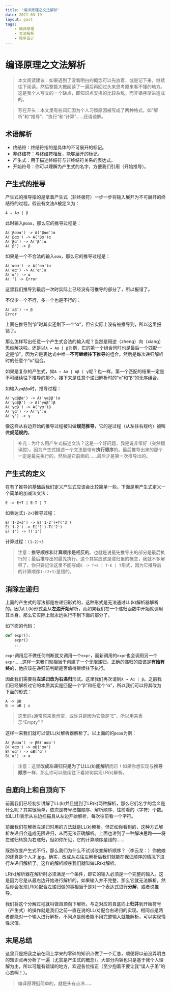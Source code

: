 ```yaml
---
title: '编译原理之文法解析'
date: 2021-03-19
layout: post
tags:
    - 编译原理
    - 文法解析
    - 程序设计
---
```


# 编译原理之文法解析

> 本文阅读建议：如果遇到了没看明白的概念可以先放着，或是记下来，继续往下阅读。然后整篇大概阅读了一遍后再回过头来思考原来看不懂的地方。这是我个人写文的一个缺点，即知识点安排的比较杂乱，而非循序渐进造成的。

> 写在开头：本文里有些词汇因为个人习惯原因被写成了两种格式，如“解析”和“推导”、“执行”和“计算”……还请谅解。

## 术语解析

- 终结符：终结符指的是具体的不可展开的标记。
- 非终结符：与终结符相反，能够展开的标记。
- 产生式：用于描述终结符与非终结符关系的表达式。
- 开始符号：你可以理解为产生式的名字，方便我们引用（开始推导）。

## 产生式的推导

产生式的推导指的是拿着产生式（非终极符）一步一步将输入展开为不可展开的终结符的过程。假设有文法A被定义为：
```
A → Aα | β
```
此时输入`βααα`，那么它的推导过程是：
```
A('βααα') -> A('βαα')α
A('βαα') -> A('βα')α
A('βα') -> A('β')α
A('β') -> β
```
如果是一个不合法的输入`ααα`，那么它的推导过程是：
```
A('ααα') -> A('αα')α
A('αα') -> A('α')α
A('α') -> α
A('') -> Error
```
这里我们推导到最后一次时实际上已经没有可推导的部分了，所以报错了。

不仅少一个不行，多一个也是不行的：
```
A('aβ') -> β
Error
```
上面在推导到“β”时其实还剩下一个“α”，但它实际上没有被推导到，所以这里报错了。

那么怎样写出任意一个产生式合法的输入呢？当然是用逆（zheng）向（xiang）思维解决啦。还是以`A → Aα | β`为例，它的第一个组合同时也是最后一个匹配一定是“β”，因为它是表达式中唯一**不可继续往下推导**的组合。然后是每次递归解析时的任意个“α”组合。

如果是复杂的产生式，如`A → Aα | Aβ | γ`呢？也一样，第一个匹配的结果一定是不可继续往下推导的那个。接下来是任意个递归解析时的“α”和“β”的无序组合。

如输入`γαββα`时，推导过程：
```
A('γαββα') -> A('γαββ')α
A('γαββ') -> A('γαβ')β
A('γαβ') -> A('γα')β
A('γα') -> A('γ')α
A('γ') -> γ
```

像这样从右边开始的推导过程被叫做**规范推导**，它的逆过程（从左往右规约）被叫做**规范规约**。

> 补充：为什么用产生式描述文法？这是一个好问题，我是说非常好（突然翻译腔）。因为产生式描述一个文法是带有**执行顺序**的。最后推导出来的那个一定是最先执行的，然后是它前面的……最后才是第一次推导出的。

## 产生式的定义

在有了推导的基础后我们定义产生式应该会比较简单一些。下面是用产生式定义一个简单的加减法文法：
```
E -> E+T | E-T | T
```
如表达式`1-2+3`推导过程：
```
E('1-2+3') -> E('1-2')+T('3')
E('1-2') -> E('1')-T('2')
E('1') -> T('1')
```
计算过程：`(1-2)+3`
> 注意：**推导顺序和计算顺序是相反的**。也就是说最先推导出的部分是最后执行的；最后推导出的最先执行。这个其实应该是递归里的概念，我就不多解释了。你只要记住这里不能写成`E -> T+E | T-E | T`形式，因为它推导后的计算顺序`1-(2+3)`是错的。

## 消除左递归

上面的产生式的写法都是左递归形式的，这种形式是无法通过LL(k)解析器解析的。因为LL(k)形式会从**左边开始**解析，而如果我们在一个递归函数中开始就调用其本身，那么它实际上就永远执行不到下面的部分了。

如下面的代码：
```py
def expr():
    expr()
    ...
```
`expr`调用后不做任何判断就又调用一个`expr`，而新调用的`expr`也会调用另一个`expr`……这样一来我们就相当于创建了一个无限递归。正确的递归的应该是**有始有终**的，他应该在递归前判断是否值得继续往下执行。

因此我们需要将**左递归改为右递归**形式。这里我们再次请到`A → Aα | β`。之前我们已经解析过它的本质其实是匹配一个“β”和任意个“α”，所以我们可以将其改为下面的形式：
```
A -> βB
B -> αB | ε
```
> 这里的`ε`通常原来表示空，或许只是因为它像是“E”，所以用来表示“Empty”？

这样一来我们就可以使LL(k)解析器解析了。以上面的的`βααα`为例：
```
A('βααα') -> βB('ααα')
B('ααα') -> αB('αα')
B('αα') -> αB('α')
B('α') -> α
```
> 注意：这里**改成左递归只是为了让LL(k)能解析**而已！如果你想实现与**推导顺序**一样，那么你可以继续往下看如何实现LR(k)解析。

## 自底向上和自顶向下

前面我们已经初步讲解了LL(k)并且提到了LR(k)两种解析，那么它们名字的含义是什么呢？其实很简单，依次是符号扫描顺序、解析顺序、往前看的（字符）个数。如LL(1)表示从左边扫描且从左边开始解析，每次往前看一个字符。

前面我们在解析左递归时用的方法就是LL(k)解析。但正如你看到的，这种方式解析左递归会造成无限递归，从而无法正确解析。上面也讲到了一种解决思路——将左递归转换为右递归，但如你所见，它的计算顺序是错的……

既然改变产生式不行，那么我们为什么不试试改变解析顺序？（李云龙：）你他娘的还真是个人才.jpg。确实，改成从右往左解析后我们就能在保证顺序的情况下进行左递归解析了。这样的解析顺序我们就叫做LR(k)解析。

LR(k)解析器在解析时必须满足一个条件，即它的输入必须是一个完整的输入。这是因为它是从最右边开始进行解析的，如果输入并不完整，那么它就无法解析。然后你会发现LR(k)配合左递归做的事相当于是对一个表达式进行**分解**，或者说推导。

我们将这个分解过程就叫做自顶向下解析。与之对应的自底向上**归并**到开始符号（产生式）的操作就是我们之前一直在说的LL(k)配合右递归的实现。相同点是两者都能对一个输入进行解析，不同点是前者能不用完整输入就能解析，可以实现惰性求值。

## 末尾总结

这里只是把我之前在网上学来的零碎的知识点做了一个汇总，顺便将以前没弄明白的知识点再分析了一遍（尤其是产生式的概念）。大部分内容也只是基于我个人理解为主，所以可能有错误的地方，欢迎各位指正（至少抱着不要让我“误人子弟”的心态啊！）。

> 编译原理挺简单的，就是头有点冷……
